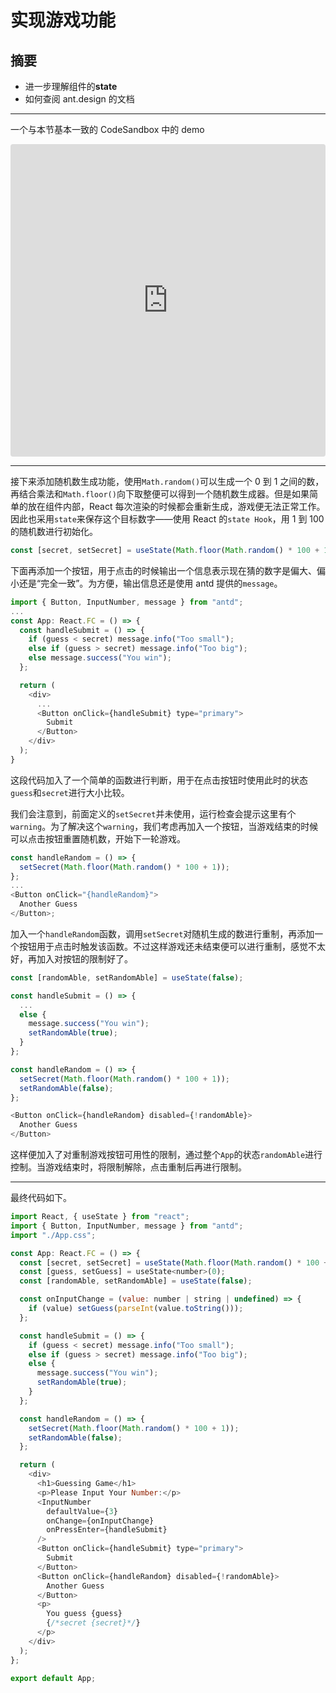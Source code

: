 # 实现游戏功能

## 摘要

- 进一步理解组件的**state**
- 如何查阅 ant.design 的文档

---

一个与本节基本一致的 CodeSandbox 中的 demo

<iframe
     src="https://codesandbox.io/embed/relaxed-fire-0ylln?fontsize=14&hidenavigation=1&theme=dark"
     style="width:100%; height:500px; border:0; border-radius: 4px; overflow:hidden;"
     title="EESAST React+antd Tutorial 1.2"
     allow="accelerometer; ambient-light-sensor; camera; encrypted-media; geolocation; gyroscope; hid; microphone; midi; payment; usb; vr; xr-spatial-tracking"
     sandbox="allow-autoplay allow-forms allow-modals allow-popups allow-presentation allow-same-origin allow-scripts"
   ></iframe>

---

接下来添加随机数生成功能，使用`Math.random()`可以生成一个 0 到 1 之间的数，再结合乘法和`Math.floor()`向下取整便可以得到一个随机数生成器。但是如果简单的放在组件内部，React 每次渲染的时候都会重新生成，游戏便无法正常工作。因此也采用`state`来保存这个目标数字——使用 React 的`state Hook`，用 1 到 100 的随机数进行初始化。

```javascript
const [secret, setSecret] = useState(Math.floor(Math.random() * 100 + 1));
```

下面再添加一个按钮，用于点击的时候输出一个信息表示现在猜的数字是偏大、偏小还是“完全一致”。为方便，输出信息还是使用 antd 提供的`message`。

```javascript
import { Button, InputNumber, message } from "antd";
...
const App: React.FC = () => {
  const handleSubmit = () => {
    if (guess < secret) message.info("Too small");
    else if (guess > secret) message.info("Too big");
    else message.success("You win");
  };

  return (
    <div>
      ...
      <Button onClick={handleSubmit} type="primary">
        Submit
      </Button>
    </div>
  );
}
```

这段代码加入了一个简单的函数进行判断，用于在点击按钮时使用此时的状态`guess`和`secret`进行大小比较。

我们会注意到，前面定义的`setSecret`并未使用，运行检查会提示这里有个`warning`。为了解决这个`warning`，我们考虑再加入一个按钮，当游戏结束的时候可以点击按钮重置随机数，开始下一轮游戏。

```javascript
const handleRandom = () => {
  setSecret(Math.floor(Math.random() * 100 + 1));
};
...
<Button onClick="{handleRandom}">
  Another Guess
</Button>;
```

加入一个`handleRandom`函数，调用`setSecret`对随机生成的数进行重制，再添加一个按钮用于点击时触发该函数。不过这样游戏还未结束便可以进行重制，感觉不太好，再加入对按钮的限制好了。

```javascript
const [randomAble, setRandomAble] = useState(false);

const handleSubmit = () => {
  ...
  else {
    message.success("You win");
    setRandomAble(true);
  }
};

const handleRandom = () => {
  setSecret(Math.floor(Math.random() * 100 + 1));
  setRandomAble(false);
};

<Button onClick={handleRandom} disabled={!randomAble}>
  Another Guess
</Button>
```

这样便加入了对重制游戏按钮可用性的限制，通过整个`App`的状态`randomAble`进行控制。当游戏结束时，将限制解除，点击重制后再进行限制。

---

最终代码如下。

```javascript
import React, { useState } from "react";
import { Button, InputNumber, message } from "antd";
import "./App.css";

const App: React.FC = () => {
  const [secret, setSecret] = useState(Math.floor(Math.random() * 100 + 1));
  const [guess, setGuess] = useState<number>(0);
  const [randomAble, setRandomAble] = useState(false);

  const onInputChange = (value: number | string | undefined) => {
    if (value) setGuess(parseInt(value.toString()));
  };

  const handleSubmit = () => {
    if (guess < secret) message.info("Too small");
    else if (guess > secret) message.info("Too big");
    else {
      message.success("You win");
      setRandomAble(true);
    }
  };

  const handleRandom = () => {
    setSecret(Math.floor(Math.random() * 100 + 1));
    setRandomAble(false);
  };

  return (
    <div>
      <h1>Guessing Game</h1>
      <p>Please Input Your Number:</p>
      <InputNumber
        defaultValue={3}
        onChange={onInputChange}
        onPressEnter={handleSubmit}
      />
      <Button onClick={handleSubmit} type="primary">
        Submit
      </Button>
      <Button onClick={handleRandom} disabled={!randomAble}>
        Another Guess
      </Button>
      <p>
        You guess {guess}
        {/*secret {secret}*/}
      </p>
    </div>
  );
};

export default App;
```
